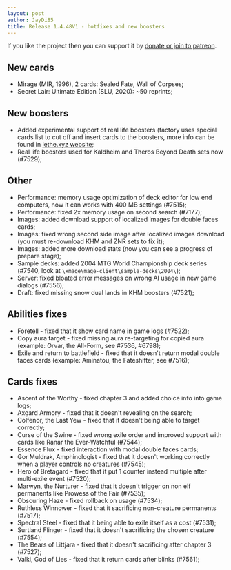 ```yaml
---
layout: post
author: JayDi85
title: Release 1.4.48V1 - hotfixes and new boosters
---
```

If you like the project then you can support it by [donate or join to patreon](http://xmage.today/#donate).

## New cards
* Mirage (MIR, 1996), 2 cards: Sealed Fate, Wall of Corpses;
* Secret Lair: Ultimate Edition (SLU, 2020): ~50 reprints;

## New boosters
* Added experimental support of real life boosters (factory uses special cards list to cut off and insert cards to the boosters, more info can be found in [lethe.xyz website](https://www.lethe.xyz/mtg/collation/collation-overview.html);
* Real life boosters used for Kaldheim and Theros Beyond Death sets now (#7529);

## Other
* Performance: memory usage optimization of deck editor for low end computers, now it can works with 400 MB settings (#7515);
* Performance: fixed 2x memory usage on second search (#7177);
* Images: added download support of localized images for double faces cards;
* Images: fixed wrong second side image after localized images download (you must re-download KHM and ZNR sets to fix it);
* Images: added more download stats (now you can see a progress of prepare stage);
* Sample decks: added 2004 MTG World Championship deck series (#7540, look at `\xmage\mage-client\sample-decks\2004\`);
* Server: fixed bloated error messages on wrong AI usage in new game dialogs (#7556);
* Draft: fixed missing snow dual lands in KHM boosters (#7521);

## Abilities fixes
* Foretell - fixed that it show card name in game logs (#7522);
* Copy aura target - fixed missing aura re-targeting for copied aura (example: Orvar, the All-Form, see #7536, #6798);
* Exile and return to battlefield - fixed that it doesn't return modal double faces cards (example: Aminatou, the Fateshifter, see #7516);

## Cards fixes
* Ascent of the Worthy - fixed chapter 3 and added choice info into game logs;
* Axgard Armory - fixed that it doesn't revealing on the search;
* Colfenor, the Last Yew - fixed that it doesn't being able to target correctly;
* Curse of the Swine - fixed wrong exile order and improved support with cards like Ranar the Ever-Watchful (#7544);
* Essence Flux - fixed interaction with modal double faces cards;
* Gor Muldrak, Amphinologist - fixed that it doesn't working correctly when a player controls no creatures (#7545);
* Hero of Bretagard - fixed that it put 1 counter instead multiple after multi-exile event (#7520);
* Marwyn, the Nurturer - fixed that it doesn't trigger on non elf permanents like Prowess of the Fair (#7535);
* Obscuring Haze - fixed rollback on usage (#7534);
* Ruthless Winnower - fixed that it sacrificing non-creature permanents (#7517);
* Spectral Steel - fixed that it being able to exile itself as a cost (#7531);
* Surtland Flinger - fixed that it doesn't sacrificing the chosen creature (#7554);
* The Bears of Littjara - fixed that it doesn't sacrificing after chapter 3 (#7527);
* Valki, God of Lies - fixed that it return cards after blinks (#7561);